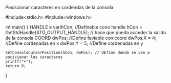 
Posiscionar caracteres en cordendas de la consola




#include<stdio.h>
#include<windows.h>


int main() {
	HANDLE e varihCon; //Definable cono handle
	hCon = GetStdHandle(STD_OUTPUT_HANDLE); // hace que pueda acceder la salida de la consola
	COORD dwPos; //Define faviable con coord
	dwPos.X = 4; //Define cordenadas en x
	dwPos.Y = 5; //Define cordenadas en y


	SetConsoleCursorPosition(hCon, dwPos); // DEfine donde se van a pocicionar los caracteres
	printf("+"); 
	return 0;
}